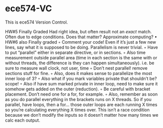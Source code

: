 # ece574-VC
This is ece574 Version Control.

HW#5 Finally Graded
Had right idea, but often result not an *exact* match. Often due to edge conditions.
Does that matter? Approximate computing?
• HW#6 also Finally graded
◦ Comment your code! Even if it’s just a few new lines,
say what it is supposed to be doing. Parallelism is
never trivial.
◦ Have to put “parallel” either in separate directive, or
in sections.
◦ Also time measurement outside parallel area (time in
each section is the same with or without threads, the difference is they can happen simultaneously). i.e. be sure to measure wall clock, not user, time
◦ Don’t nest parallel! remove sections stuff for fine.
◦ Also, does it makes sense to parallelize the most inner
loop of 3?
◦ Also what if you mark variables private that shouldn’t
be? scope!
◦ Also if have sum marked private in inner loop, need
to make sure it somehow gets added on the outer
(reduction).
◦ Be careful with bracket placement. Don’t need one for
a for, for example.
◦ Also, remember as soon as you do parallel everything
in the brackets runs on X threads. So if you parallel, have loops, then a for... those outer loops are each running X times so you’re calculating everything X times over. This isn’t a race condition because we don’t modify the inputs so it doesn’t matter how many times we calc each output.
